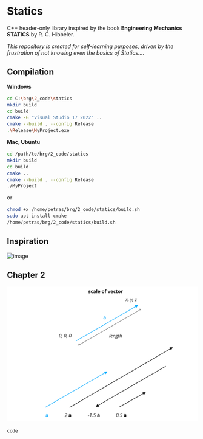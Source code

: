 # Statics

C++ header-only library inspired by the book **Engineering Mechanics STATICS** by R. C. Hibbeler.

_This repository is created for self-learning purposes, driven by the frustration of not knowing even the basics of Statics...._

## Compilation
**Windows**

```bash
cd C:\brg\2_code\statics
mkdir build
cd build
cmake -G "Visual Studio 17 2022" ..
cmake --build . --config Release
.\Release\MyProject.exe
```

**Mac, Ubuntu** 
```bash
cd /path/to/brg/2_code/statics
mkdir build
cd build
cmake ..
cmake --build . --config Release
./MyProject
```

or 

```bash
chmod +x /home/petras/brg/2_code/statics/build.sh
sudo apt install cmake
/home/petras/brg/2_code/statics/build.sh
```

## Inspiration
<img width="783" alt="image" src="https://github.com/petrasvestartas/statics/assets/18013985/bde2fff1-ce70-49c9-9abf-495edb5b7266">

## Chapter 2

<img width="783" alt="image" src="images/chapter2/Page 1.svg">

```bash
code
```
